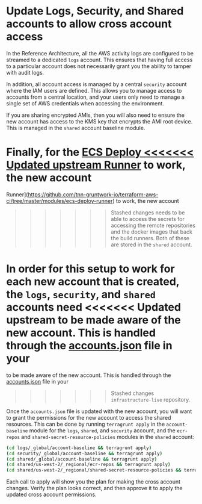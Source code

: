# Update Logs, Security, and Shared accounts to allow cross account access

In the Reference Architecture, all the AWS activity logs are configured to be streamed to a dedicated `logs` account.
This ensures that having full access to a particular account does not necessarily grant you the ability to tamper with
audit logs.

In addition, all account access is managed by a central `security` account where the IAM users are defined. This allows
you to manage access to accounts from a central location, and your users only need to manage a single set of AWS
credentials when accessing the environment.

If you are sharing encrypted AMIs, then you will also need to ensure the new account has access to the KMS key that
encrypts the AMI root device. This is managed in the `shared` account baseline module.

Finally, for the [ECS Deploy
<<<<<<< Updated upstream
Runner](https://github.com/tnn-gruntwork-io/terraform-aws-ci/tree/master/modules/ecs-deploy-runner) to work, the new account
=======
Runner](https://github.com/tnn-gruntwork-io/terraform-aws-ci/tree/master/modules/ecs-deploy-runner) to work, the new account
>>>>>>> Stashed changes
needs to be able to access the secrets for accessing the remote repositories and the docker images that back the build
runners. Both of these are stored in the `shared` account.

In order for this setup to work for each new account that is created, the `logs`, `security`, and `shared` accounts need
<<<<<<< Updated upstream
to be made aware of the new account. This is handled through the [accounts.json](https://github.com/tnn-gruntwork-io/terraform-aws-service-catalog/tree/master/examples/for-production/infrastructure-live/accounts.json) file in your
=======
to be made aware of the new account. This is handled through the [accounts.json](https://github.com/tnn-gruntwork-io/terraform-aws-service-catalog/tree/master/examples/for-production/infrastructure-live/accounts.json) file in your
>>>>>>> Stashed changes
`infrastructure-live` repository.

Once the `accounts.json` file is updated with the new account, you will want to grant the permissions for the new
account to access the shared resources. This can be done by running `terragrunt apply` in the `account-baseline` module
for the `logs`, `shared`, and `security` account, and the `ecr-repos` and `shared-secret-resource-policies` modules in the `shared`
account:

```bash
(cd logs/_global/account-baseline && terragrunt apply)
(cd security/_global/account-baseline && terragrunt apply)
(cd shared/_global/account-baseline && terragrunt apply)
(cd shared/us-west-2/_regional/ecr-repos && terragrunt apply)
(cd shared/us-west-2/_regional/shared-secret-resource-policies && terragrunt apply)
```

Each call to apply will show you the plan for making the cross account changes. Verify the plan looks correct, and then
approve it to apply the updated cross account permissions.
